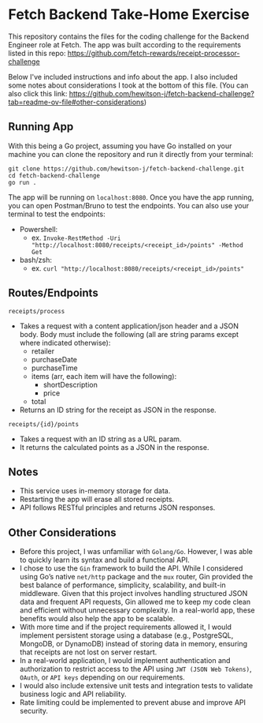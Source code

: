 # Fetch Backend Take-Home Exercise
This repository contains the files for the coding challenge for the Backend Engineer role at Fetch. The app was built according to the requirements listed in this repo: https://github.com/fetch-rewards/receipt-processor-challenge

Below I've included instructions and info about the app. I also included some notes about considerations I took at the bottom of this file. (You can also click this link: https://github.com/hewitson-j/fetch-backend-challenge?tab=readme-ov-file#other-considerations)

## Running App
With this being a Go project, assuming you have Go installed on your machine you can clone the repository and run it directly from your terminal:
```
git clone https://github.com/hewitson-j/fetch-backend-challenge.git
cd fetch-backend-challenge
go run .
```
The app will be running on `localhost:8080`. Once you have the app running, you can open Postman/Bruno to test the endpoints. You can also use your terminal to test the endpoints:

- Powershell:
  - ex. `Invoke-RestMethod -Uri "http://localhost:8080/receipts/<receipt_id>/points" -Method Get`
- bash/zsh:
  - ex. `curl "http://localhost:8080/receipts/<receipt_id>/points"`

## Routes/Endpoints
`receipts/process`

- Takes a request with a content application/json header and a JSON body. Body must include the following (all are string params except where indicated otherwise):
  - retailer
  - purchaseDate
  - purchaseTime
  - items (arr, each item will have the following):
    - shortDescription
    - price
  - total
- Returns an ID string for the receipt as JSON in the response.
 
`receipts/{id}/points`

- Takes a request with an ID string as a URL param.
- It returns the calculated points as a JSON in the response.

## Notes
- This service uses in-memory storage for data.
- Restarting the app will erase all stored receipts.
- API follows RESTful principles and returns JSON responses.

## Other Considerations
- Before this project, I was unfamiliar with `Golang/Go`. However, I was able to quickly learn its syntax and build a functional API.
- I chose to use the `Gin` framework to build the API. While I considered using Go’s native `net/http` package and the `mux` router, Gin provided the best balance of performance, simplicity, scalability, and built-in middleware. Given that this project involves handling structured JSON data and frequent API requests, Gin allowed me to keep my code clean and efficient without unnecessary complexity. In a real-world app, these benefits would also help the app to be scalable.
- With more time and if the project requirements allowed it, I would implement persistent storage using a database (e.g., PostgreSQL, MongoDB, or DynamoDB) instead of storing data in memory, ensuring that receipts are not lost on server restart.
- In a real-world application, I would implement authentication and authorization to restrict access to the API using `JWT (JSON Web Tokens)`, `OAuth`, or `API keys` depending on our requirements.
- I would also include extensive unit tests and integration tests to validate business logic and API reliability.
- Rate limiting could be implemented to prevent abuse and improve API security.
